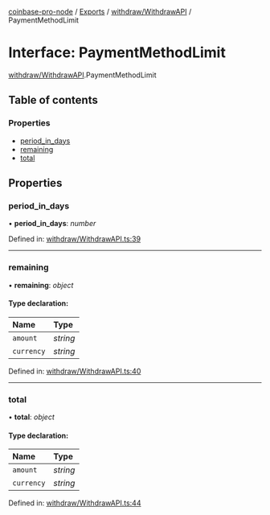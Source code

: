 [coinbase-pro-node](../README.md) / [Exports](../modules.md) / [withdraw/WithdrawAPI](../modules/withdraw_withdrawapi.md) / PaymentMethodLimit

# Interface: PaymentMethodLimit

[withdraw/WithdrawAPI](../modules/withdraw_withdrawapi.md).PaymentMethodLimit

## Table of contents

### Properties

- [period_in_days](withdraw_withdrawapi.paymentmethodlimit.md#period_in_days)
- [remaining](withdraw_withdrawapi.paymentmethodlimit.md#remaining)
- [total](withdraw_withdrawapi.paymentmethodlimit.md#total)

## Properties

### period_in_days

• **period_in_days**: _number_

Defined in: [withdraw/WithdrawAPI.ts:39](https://github.com/bennycode/coinbase-pro-node/blob/3a89239/src/withdraw/WithdrawAPI.ts#L39)

---

### remaining

• **remaining**: _object_

#### Type declaration:

| Name       | Type     |
| :--------- | :------- |
| `amount`   | _string_ |
| `currency` | _string_ |

Defined in: [withdraw/WithdrawAPI.ts:40](https://github.com/bennycode/coinbase-pro-node/blob/3a89239/src/withdraw/WithdrawAPI.ts#L40)

---

### total

• **total**: _object_

#### Type declaration:

| Name       | Type     |
| :--------- | :------- |
| `amount`   | _string_ |
| `currency` | _string_ |

Defined in: [withdraw/WithdrawAPI.ts:44](https://github.com/bennycode/coinbase-pro-node/blob/3a89239/src/withdraw/WithdrawAPI.ts#L44)
